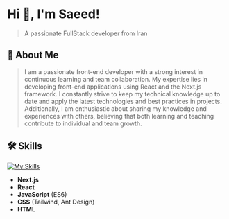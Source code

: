 # Hi 👋, I'm Saeed!
>A passionate FullStack developer from Iran

## 🚀 About Me

>I am a passionate front-end developer with a strong interest in continuous learning and team collaboration. My expertise lies in developing front-end applications using React and the Next.js framework. I constantly strive to keep my technical knowledge up to date and apply the latest technologies and best practices in projects. Additionally, I am enthusiastic about sharing my knowledge and experiences with others, believing that both learning and teaching contribute to individual and team growth.


## 🛠 Skills
[![My Skills](https://skillicons.dev/icons?i=nextjs,react,redux,mongodb,nodejs,ts,js,tailwind,css,html)](https://skillicons.dev)

- **Next.js**
- **React**
- **JavaScript** (ES6)
- **CSS** (Tailwind, Ant Design)
- **HTML**
